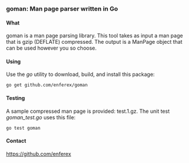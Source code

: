 ### goman: Man page parser written in Go

#### What
goman is a man page parsing library.  This tool takes as input a man page that
is gzip (DEFLATE) compressed.  The output is a ManPage object that can be used
however you so choose.

#### Using
Use the _go_ utility to download, build, and install this package:
```
go get github.com/enferex/goman
```

#### Testing
A sample compressed man page is provided: test.1.gz.  The unit test
_goman_test.go_ uses this file:
```
go test goman
```

#### Contact
https://github.com/enferex
